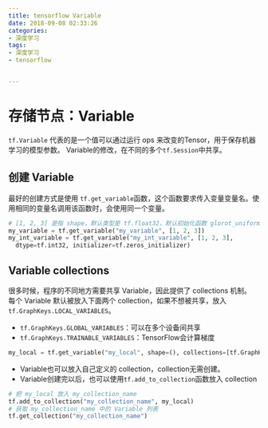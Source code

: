 ```yaml
---
title: tensorflow Variable
date: 2018-09-08 02:33:26
categories:
- 深度学习
tags:
- 深度学习
- tensorflow


---
```


# 存储节点：Variable
`tf.Variable`
代表的是一个值可以通过运行 ops 来改变的Tensor，用于保存机器学习的模型参数。
Variable的修改，在不同的多个`tf.Session`中共享。
## 创建 Variable
最好的创建方式是使用 `tf.get_variable`函数，这个函数要求传入变量变量名。使用相同的变量名调用该函数时，会使用同一个变量。
```python
# [1, 2, 3] 是指 shape，默认类型是 tf.float32，默认初始化函数 glorot_uniform_initializer
my_variable = tf.get_variable("my_variable", [1, 2, 3])
my_int_variable = tf.get_variable("my_int_variable", [1, 2, 3],
  dtype=tf.int32, initializer=tf.zeros_initializer)
```

## Variable collections
很多时候，程序的不同地方需要共享 Variable，因此提供了 collections 机制。
每个 Variable 默认被放入下面两个 collection，如果不想被共享，放入`tf.GraphKeys.LOCAL_VARIABLES`。
- `tf.GraphKeys.GLOBAL_VARIABLES`：可以在多个设备间共享
- `tf.GraphKeys.TRAINABLE_VARIABLES`：TensorFlow会计算梯度
```python
my_local = tf.get_variable("my_local", shape=(), collections=[tf.GraphKeys.LOCAL_VARIABLES])
```
- Variable也可以放入自己定义的 collection，collection无需创建。
- Variable创建完以后，也可以使用`tf.add_to_collection`函数放入 collection
```python
# 把 my_local 放入 my_collection_name
tf.add_to_collection("my_collection_name", my_local)
# 获取 my_collection_name 中的 Variable 列表
tf.get_collection("my_collection_name")
```

